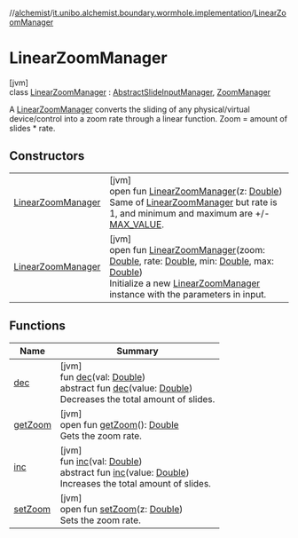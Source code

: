 //[alchemist](../../../index.md)/[it.unibo.alchemist.boundary.wormhole.implementation](../index.md)/[LinearZoomManager](index.md)

# LinearZoomManager

[jvm]\
class [LinearZoomManager](index.md) : [AbstractSlideInputManager](../-abstract-slide-input-manager/index.md), [ZoomManager](../../it.unibo.alchemist.boundary.wormhole.interfaces/-zoom-manager/index.md)

A [LinearZoomManager](index.md) converts the sliding of any physical/virtual device/control into a zoom rate through a linear function. Zoom = amount of slides * rate.

## Constructors

| | |
|---|---|
| [LinearZoomManager](-linear-zoom-manager.md) | [jvm]<br>open fun [LinearZoomManager](-linear-zoom-manager.md)(z: [Double](https://kotlinlang.org/api/latest/jvm/stdlib/kotlin/-double/index.html))<br>Same of [LinearZoomManager](-linear-zoom-manager.md) but rate is 1, and minimum and maximum are +/- [MAX_VALUE](https://docs.oracle.com/javase/8/docs/api/java/lang/Double.html#MAX_VALUE--). |
| [LinearZoomManager](-linear-zoom-manager.md) | [jvm]<br>open fun [LinearZoomManager](-linear-zoom-manager.md)(zoom: [Double](https://kotlinlang.org/api/latest/jvm/stdlib/kotlin/-double/index.html), rate: [Double](https://kotlinlang.org/api/latest/jvm/stdlib/kotlin/-double/index.html), min: [Double](https://kotlinlang.org/api/latest/jvm/stdlib/kotlin/-double/index.html), max: [Double](https://kotlinlang.org/api/latest/jvm/stdlib/kotlin/-double/index.html))<br>Initialize a new [LinearZoomManager](index.md) instance with the parameters in input. |

## Functions

| Name | Summary |
|---|---|
| [dec](../-abstract-slide-input-manager/dec.md) | [jvm]<br>fun [dec](../-abstract-slide-input-manager/dec.md)(val: [Double](https://kotlinlang.org/api/latest/jvm/stdlib/kotlin/-double/index.html))<br>abstract fun [dec](../../it.unibo.alchemist.boundary.wormhole.interfaces/-slide-input-manager/dec.md)(value: [Double](https://kotlinlang.org/api/latest/jvm/stdlib/kotlin/-double/index.html))<br>Decreases the total amount of slides. |
| [getZoom](get-zoom.md) | [jvm]<br>open fun [getZoom](get-zoom.md)(): [Double](https://kotlinlang.org/api/latest/jvm/stdlib/kotlin/-double/index.html)<br>Gets the zoom rate. |
| [inc](../-abstract-slide-input-manager/inc.md) | [jvm]<br>fun [inc](../-abstract-slide-input-manager/inc.md)(val: [Double](https://kotlinlang.org/api/latest/jvm/stdlib/kotlin/-double/index.html))<br>abstract fun [inc](../../it.unibo.alchemist.boundary.wormhole.interfaces/-slide-input-manager/inc.md)(value: [Double](https://kotlinlang.org/api/latest/jvm/stdlib/kotlin/-double/index.html))<br>Increases the total amount of slides. |
| [setZoom](set-zoom.md) | [jvm]<br>open fun [setZoom](set-zoom.md)(z: [Double](https://kotlinlang.org/api/latest/jvm/stdlib/kotlin/-double/index.html))<br>Sets the zoom rate. |
